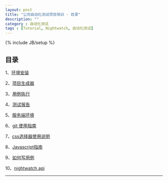 ```yaml
---
layout: post
title: "公司自动化测试项目培训 - 目录"
description: ""
category : 自动化测试
tags : [Tutorial, Nightwatch, 自动化测试]
---
```

{% include JB/setup %}


## 目录

1、[环境安装](http://gitlab.beisen.co/autotest/autotest-tutorial/blob/master/Readme/00.md)

2、[项目生成器](http://gitlab.beisen.co/autotest/autotest-tutorial/blob/master/Readme/01.md)

3、[用例执行](http://gitlab.beisen.co/autotest/autotest-tutorial/blob/master/Readme/02.md)

4、[测试报告](http://gitlab.beisen.co/autotest/autotest-tutorial/blob/master/Readme/03.md)

5、[服务端环境](http://gitlab.beisen.co/autotest/autotest-tutorial/blob/master/Readme/04.md)

6、[git 使用指南](http://gitlab.beisen.co/autotest/autotest-tutorial/blob/master/Readme/05.md)

7、[css选择器使用说明](http://gitlab.beisen.co/autotest/autotest-tutorial/blob/master/Readme/06.md)

8、[Javascript指南](http://gitlab.beisen.co/autotest/autotest-tutorial/blob/master/Readme/07.md)

9、[如何写用例](http://gitlab.beisen.co/autotest/autotest-tutorial/blob/master/Readme/08.md)

10、[nightwatch api]()

---